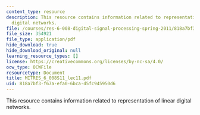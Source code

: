 ```yaml
---
content_type: resource
description: This resource contains information related to representation of linear
  digital networks.
file: /courses/res-6-008-digital-signal-processing-spring-2011/818a7bf3f67aefa06bcad5fc945950d6_MITRES_6_008S11_lec11.pdf
file_size: 354921
file_type: application/pdf
hide_download: true
hide_download_original: null
learning_resource_types: []
license: https://creativecommons.org/licenses/by-nc-sa/4.0/
ocw_type: OCWFile
resourcetype: Document
title: MITRES_6_008S11_lec11.pdf
uid: 818a7bf3-f67a-efa0-6bca-d5fc945950d6
---
```

This resource contains information related to representation of linear digital networks.